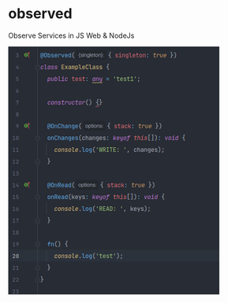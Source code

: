 # observed
Observe Services in JS Web &amp; NodeJs

![Alt text](preview-example-class.png?raw=true "Title")
